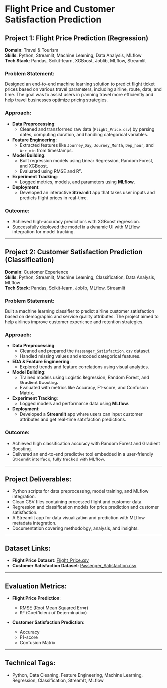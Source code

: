 # Flight Price and Customer Satisfaction Prediction

## Project 1: Flight Price Prediction (Regression)

**Domain**: Travel & Tourism  
**Skills**: Python, Streamlit, Machine Learning, Data Analysis, MLflow  
**Tech Stack**: Pandas, Scikit-learn, XGBoost, Joblib, MLflow, Streamlit  

### Problem Statement:
Designed an end-to-end machine learning solution to predict flight ticket prices based on various travel parameters, including airline, route, date, and time. The goal was to assist users in planning travel more efficiently and help travel businesses optimize pricing strategies.

### Approach:
- **Data Preprocessing**:
  - Cleaned and transformed raw data (`Flight_Price.csv`) by parsing dates, computing duration, and handling categorical variables.
- **Feature Engineering**:
  - Extracted features like `Journey_Day`, `Journey_Month`, `Dep_hour`, and `Arr_min` from timestamps.
- **Model Building**:
  - Built regression models using Linear Regression, Random Forest, and XGBoost.
  - Evaluated using RMSE and R².
- **Experiment Tracking**:
  - Logged metrics, models, and parameters using **MLflow**.
- **Deployment**:
  - Developed an interactive **Streamlit** app that takes user inputs and predicts flight prices in real-time.

### Outcome:
- Achieved high-accuracy predictions with XGBoost regression.
- Successfully deployed the model in a dynamic UI with MLflow integration for model tracking.

---

## Project 2: Customer Satisfaction Prediction (Classification)

**Domain**: Customer Experience  
**Skills**: Python, Streamlit, Machine Learning, Classification, Data Analysis, MLflow  
**Tech Stack**: Pandas, Scikit-learn, Joblib, MLflow, Streamlit  

### Problem Statement:
Built a machine learning classifier to predict airline customer satisfaction based on demographic and service quality attributes. The project aimed to help airlines improve customer experience and retention strategies.

### Approach:
- **Data Preprocessing**:
  - Cleaned and prepared the `Passenger_Satisfaction.csv` dataset.
  - Handled missing values and encoded categorical features.
- **EDA & Feature Engineering**:
  - Explored trends and feature correlations using visual analytics.
- **Model Building**:
  - Trained models using Logistic Regression, Random Forest, and Gradient Boosting.
  - Evaluated with metrics like Accuracy, F1-score, and Confusion Matrix.
- **Experiment Tracking**:
  - Logged models and performance data using **MLflow**.
- **Deployment**:
  - Developed a **Streamlit** app where users can input customer attributes and get real-time satisfaction predictions.

### Outcome:
- Achieved high classification accuracy with Random Forest and Gradient Boosting.
- Delivered an end-to-end predictive tool embedded in a user-friendly Streamlit interface, fully tracked with MLflow.

---

## Project Deliverables:
- Python scripts for data preprocessing, model training, and MLflow integration.
- Clean CSV files containing processed flight and customer data.
- Regression and classification models for price prediction and customer satisfaction.
- A Streamlit app for data visualization and prediction with MLflow metadata integration.
- Documentation covering methodology, analysis, and insights.

---

## Dataset Links:
- **Flight Price Dataset**: [Flight_Price.csv](link-to-dataset)
- **Customer Satisfaction Dataset**: [Passenger_Satisfaction.csv](link-to-dataset)

---

## Evaluation Metrics:
- **Flight Price Prediction**:
  - RMSE (Root Mean Squared Error)
  - R² (Coefficient of Determination)
  
- **Customer Satisfaction Prediction**:
  - Accuracy
  - F1-score
  - Confusion Matrix

---

## Technical Tags:
- Python, Data Cleaning, Feature Engineering, Machine Learning, Regression, Classification, Streamlit, MLflow


